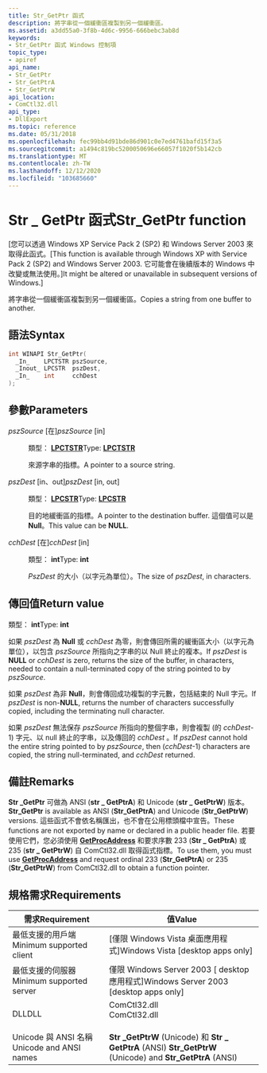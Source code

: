 ```yaml
---
title: Str_GetPtr 函式
description: 將字串從一個緩衝區複製到另一個緩衝區。
ms.assetid: a3dd55a0-3f8b-4d6c-9956-666bebc3ab8d
keywords:
- Str_GetPtr 函式 Windows 控制項
topic_type:
- apiref
api_name:
- Str_GetPtr
- Str_GetPtrA
- Str_GetPtrW
api_location:
- ComCtl32.dll
api_type:
- DllExport
ms.topic: reference
ms.date: 05/31/2018
ms.openlocfilehash: fec99bb4d91bde86d901c0e7ed4761bafd15f3a5
ms.sourcegitcommit: a1494c819bc5200050696e66057f1020f5b142cb
ms.translationtype: MT
ms.contentlocale: zh-TW
ms.lasthandoff: 12/12/2020
ms.locfileid: "103685660"
---
```

# <a name="str_getptr-function"></a><span data-ttu-id="27445-104">Str \_ GetPtr 函式</span><span class="sxs-lookup"><span data-stu-id="27445-104">Str\_GetPtr function</span></span>

<span data-ttu-id="27445-105">\[您可以透過 Windows XP Service Pack 2 (SP2) 和 Windows Server 2003 來取得此函式。</span><span class="sxs-lookup"><span data-stu-id="27445-105">\[This function is available through Windows XP with Service Pack 2 (SP2) and Windows Server 2003.</span></span> <span data-ttu-id="27445-106">它可能會在後續版本的 Windows 中改變或無法使用。\]</span><span class="sxs-lookup"><span data-stu-id="27445-106">It might be altered or unavailable in subsequent versions of Windows.\]</span></span>

<span data-ttu-id="27445-107">將字串從一個緩衝區複製到另一個緩衝區。</span><span class="sxs-lookup"><span data-stu-id="27445-107">Copies a string from one buffer to another.</span></span>

## <a name="syntax"></a><span data-ttu-id="27445-108">語法</span><span class="sxs-lookup"><span data-stu-id="27445-108">Syntax</span></span>


```C++
int WINAPI Str_GetPtr(
  _In_    LPCTSTR pszSource,
  _Inout_ LPCSTR  pszDest,
  _In_    int     cchDest
);
```



## <a name="parameters"></a><span data-ttu-id="27445-109">參數</span><span class="sxs-lookup"><span data-stu-id="27445-109">Parameters</span></span>

<dl> <dt>

<span data-ttu-id="27445-110">*pszSource* \[在\]</span><span class="sxs-lookup"><span data-stu-id="27445-110">*pszSource* \[in\]</span></span>
</dt> <dd>

<span data-ttu-id="27445-111">類型： **[ **LPCTSTR**](/windows/desktop/WinProg/windows-data-types)**</span><span class="sxs-lookup"><span data-stu-id="27445-111">Type: **[**LPCTSTR**](/windows/desktop/WinProg/windows-data-types)**</span></span>

<span data-ttu-id="27445-112">來源字串的指標。</span><span class="sxs-lookup"><span data-stu-id="27445-112">A pointer to a source string.</span></span>

</dd> <dt>

<span data-ttu-id="27445-113">*pszDest* \[in、out\]</span><span class="sxs-lookup"><span data-stu-id="27445-113">*pszDest* \[in, out\]</span></span>
</dt> <dd>

<span data-ttu-id="27445-114">類型： **[ **LPCSTR**](/windows/desktop/WinProg/windows-data-types)**</span><span class="sxs-lookup"><span data-stu-id="27445-114">Type: **[**LPCSTR**](/windows/desktop/WinProg/windows-data-types)**</span></span>

<span data-ttu-id="27445-115">目的地緩衝區的指標。</span><span class="sxs-lookup"><span data-stu-id="27445-115">A pointer to the destination buffer.</span></span> <span data-ttu-id="27445-116">這個值可以是 **Null**。</span><span class="sxs-lookup"><span data-stu-id="27445-116">This value can be **NULL**.</span></span>

</dd> <dt>

<span data-ttu-id="27445-117">*cchDest* \[在\]</span><span class="sxs-lookup"><span data-stu-id="27445-117">*cchDest* \[in\]</span></span>
</dt> <dd>

<span data-ttu-id="27445-118">類型： **int**</span><span class="sxs-lookup"><span data-stu-id="27445-118">Type: **int**</span></span>

<span data-ttu-id="27445-119">*PszDest* 的大小（以字元為單位）。</span><span class="sxs-lookup"><span data-stu-id="27445-119">The size of *pszDest*, in characters.</span></span>

</dd> </dl>

## <a name="return-value"></a><span data-ttu-id="27445-120">傳回值</span><span class="sxs-lookup"><span data-stu-id="27445-120">Return value</span></span>

<span data-ttu-id="27445-121">類型： **int**</span><span class="sxs-lookup"><span data-stu-id="27445-121">Type: **int**</span></span>

<span data-ttu-id="27445-122">如果 *pszDest* 為 **Null** 或 *cchDest* 為零，則會傳回所需的緩衝區大小（以字元為單位），以包含 *pszSource* 所指向之字串的以 Null 終止的複本。</span><span class="sxs-lookup"><span data-stu-id="27445-122">If *pszDest* is **NULL** or *cchDest* is zero, returns the size of the buffer, in characters, needed to contain a null-terminated copy of the string pointed to by *pszSource*.</span></span>

<span data-ttu-id="27445-123">如果 *pszDest* 為非 **Null**，則會傳回成功複製的字元數，包括結束的 Null 字元。</span><span class="sxs-lookup"><span data-stu-id="27445-123">If *pszDest* is non-**NULL**, returns the number of characters successfully copied, including the terminating null character.</span></span>

<span data-ttu-id="27445-124">如果 *pszDest* 無法保存 *pszSource* 所指向的整個字串，則會複製 (的 *cchDest*-1) 字元、以 null 終止的字串，以及傳回的 *cchDest* 。</span><span class="sxs-lookup"><span data-stu-id="27445-124">If *pszDest* cannot hold the entire string pointed to by *pszSource*, then (*cchDest*-1) characters are copied, the string null-terminated, and *cchDest* returned.</span></span>

## <a name="remarks"></a><span data-ttu-id="27445-125">備註</span><span class="sxs-lookup"><span data-stu-id="27445-125">Remarks</span></span>

<span data-ttu-id="27445-126">**Str \_GetPtr** 可做為 ANSI (**str \_ GetPtrA**) 和 Unicode (**str \_ GetPtrW**) 版本。</span><span class="sxs-lookup"><span data-stu-id="27445-126">**Str\_GetPtr** is available as ANSI (**Str\_GetPtrA**) and Unicode (**Str\_GetPtrW**) versions.</span></span> <span data-ttu-id="27445-127">這些函式不會依名稱匯出，也不會在公用標頭檔中宣告。</span><span class="sxs-lookup"><span data-stu-id="27445-127">These functions are not exported by name or declared in a public header file.</span></span> <span data-ttu-id="27445-128">若要使用它們，您必須使用 [**GetProcAddress**](/windows/desktop/api/libloaderapi/nf-libloaderapi-getprocaddress) 和要求序數 233 (**Str \_ GetPtrA**) 或 235 (**str \_ GetPtrW**) 自 ComCtl32.dll 取得函式指標。</span><span class="sxs-lookup"><span data-stu-id="27445-128">To use them, you must use [**GetProcAddress**](/windows/desktop/api/libloaderapi/nf-libloaderapi-getprocaddress) and request ordinal 233 (**Str\_GetPtrA**) or 235 (**Str\_GetPtrW**) from ComCtl32.dll to obtain a function pointer.</span></span>

## <a name="requirements"></a><span data-ttu-id="27445-129">規格需求</span><span class="sxs-lookup"><span data-stu-id="27445-129">Requirements</span></span>



| <span data-ttu-id="27445-130">需求</span><span class="sxs-lookup"><span data-stu-id="27445-130">Requirement</span></span> | <span data-ttu-id="27445-131">值</span><span class="sxs-lookup"><span data-stu-id="27445-131">Value</span></span> |
|-------------------------------------|-----------------------------------------------------------------------------------------|
| <span data-ttu-id="27445-132">最低支援的用戶端</span><span class="sxs-lookup"><span data-stu-id="27445-132">Minimum supported client</span></span><br/> | <span data-ttu-id="27445-133">\[僅限 Windows Vista 桌面應用程式\]</span><span class="sxs-lookup"><span data-stu-id="27445-133">Windows Vista \[desktop apps only\]</span></span><br/>                                          |
| <span data-ttu-id="27445-134">最低支援的伺服器</span><span class="sxs-lookup"><span data-stu-id="27445-134">Minimum supported server</span></span><br/> | <span data-ttu-id="27445-135">僅限 Windows Server 2003 \[ desktop 應用程式\]</span><span class="sxs-lookup"><span data-stu-id="27445-135">Windows Server 2003 \[desktop apps only\]</span></span><br/>                                    |
| <span data-ttu-id="27445-136">DLL</span><span class="sxs-lookup"><span data-stu-id="27445-136">DLL</span></span><br/>                      | <dl> <span data-ttu-id="27445-137"><dt>ComCtl32.dll</dt></span><span class="sxs-lookup"><span data-stu-id="27445-137"><dt>ComCtl32.dll</dt></span></span> </dl> |
| <span data-ttu-id="27445-138">Unicode 與 ANSI 名稱</span><span class="sxs-lookup"><span data-stu-id="27445-138">Unicode and ANSI names</span></span><br/>   | <span data-ttu-id="27445-139">**Str \_GetPtrW** (Unicode) 和 **Str \_ GetPtrA** (ANSI) </span><span class="sxs-lookup"><span data-stu-id="27445-139">**Str\_GetPtrW** (Unicode) and **Str\_GetPtrA** (ANSI)</span></span><br/>                       |



 

